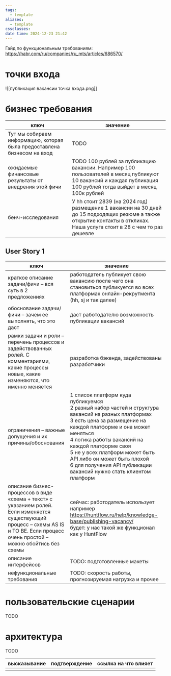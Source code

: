 ```yaml
---
tags:
  - template
aliases:
  - template
cssclasses: 
date time: 2024-12-23 21:42
---
```

Гайд по функциональным требованиям: https://habr.com/ru/companies/ru_mts/articles/686570/
# точки входа
![[публикация вакансии точка входа.png]]
# бизнес требования

| ключ                                                                    | значение                                                                                                                                                                 |
| ----------------------------------------------------------------------- | ------------------------------------------------------------------------------------------------------------------------------------------------------------------------ |
| Тут мы собираем информацию, которая была предоставлена бизнесом на вход | TODO                                                                                                                                                                     |
| ожидаемые финансовые результаты от внедрения этой фичи                  | TODO 100 рублей за публикацию вакансии. Например 100 пользователей в месяц публикуют 10 вакансий и каждая публикация 100 рублей тогда выйдет в месяц 100к рублей         |
| бенч-исследования                                                       | У hh стоит 2839 (на 2024 год) размещение 1 вакансии на 30 дней до 15 подходящих резюме а также открытие контакты в откликах. Наша услуга стоит в 28 с чем то раз дешевле |
## User Story 1

| ключ                                                                                                                                                                                  | значение                                                                                                                                                                                                                                                                                                                                                                   |
| ------------------------------------------------------------------------------------------------------------------------------------------------------------------------------------- | -------------------------------------------------------------------------------------------------------------------------------------------------------------------------------------------------------------------------------------------------------------------------------------------------------------------------------------------------------------------------- |
| краткое описание задачи/фичи – вся суть в 2 предложениях                                                                                                                              | работодатель публикует свою вакансию после чего она становиться публикуется во всех платформах онлайн-рекрутмента (hh, sj и так далее)                                                                                                                                                                                                                                     |
| обоснование задачи/фичи – зачем ее выполнять, что это даст                                                                                                                            | даст работодателю возможность публикации вакансий                                                                                                                                                                                                                                                                                                                          |
| рамки задачи и роли – перечень процессов и задействованных ролей. С комментариями, какие процессы новые, какие изменяются, что именно меняется                                        | разработка бэкенда, задействованы разработчики                                                                                                                                                                                                                                                                                                                             |
| ограничения – важные допущения и их причины/обоснования                                                                                                                               | 1 список платформ куда публикуемся<br>2 разный набор частей и структура вакансий на разных платформах<br>3 есть цена за размещение на каждой платформе и она может меняться<br>4 логика работы вакансий на каждой платформе своя<br>5 не у всех платформ может быть API либо он может быть плохой<br>6 для получения API публикации вакансий нужно стать клиентом платформ |
| описание бизнес-процессов в виде «схема + текст» с указанием ролей. Если изменяется существующий процесс – схемы AS IS и TO BE. Если процесс очень простой – можно обойтись без схемы | сейчас: работодатель использует например https://huntflow.ru/help/knowledge-base/publishing-vacancy/<br>будет: у нас такой же функционал как у HuntFlow                                                                                                                                                                                                                    |
| описание интерфейсов                                                                                                                                                                  | TODO: подготовленные макеты                                                                                                                                                                                                                                                                                                                                                |
| нефункциональные требования                                                                                                                                                           | TODO: скорость работы, прогнозируемая нагрузка и прочее                                                                                                                                                                                                                                                                                                                    |


# пользовательские сценарии
TODO
# архитектура
TODO

| высказывание | подтверждение | ссылка на что влияет |
| ------------ | ------------- | -------------------- |
|              |               |                      |
